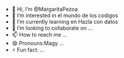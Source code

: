 - 👋 Hi, I’m @MargaritaPezoa
- 👀 I’m interested in el mundo de los codigos 
- 🌱 I’m currently learning en Hazla con datos
- 💞️ I’m looking to collaborate on ...
- 📫 How to reach me ...
- 😄 Pronouns:Magy ...
- ⚡ Fun fact: ...

<!---
MargaritaPezoa/MargaritaPezoa is a ✨ special ✨ repository because its `README.md` (this file) appears on your GitHub profile.
You can click the Preview link to take a look at your changes.
--->
